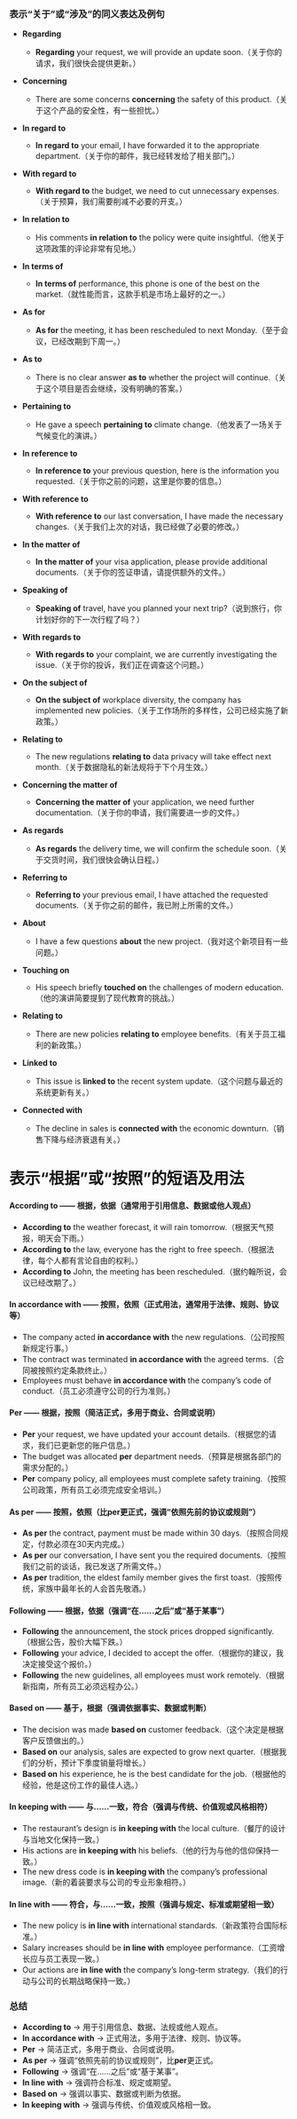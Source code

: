 ### **表示“关于”或“涉及”的同义表达及例句**  

- **Regarding**  
  - **Regarding** your request, we will provide an update soon.（关于你的请求，我们很快会提供更新。）  

- **Concerning**  
  - There are some concerns **concerning** the safety of this product.（关于这个产品的安全性，有一些担忧。）  

- **In regard to**  
  - **In regard to** your email, I have forwarded it to the appropriate department.（关于你的邮件，我已经转发给了相关部门。）  

- **With regard to**  
  - **With regard to** the budget, we need to cut unnecessary expenses.（关于预算，我们需要削减不必要的开支。）  

- **In relation to**  
  - His comments **in relation to** the policy were quite insightful.（他关于这项政策的评论非常有见地。）  

- **In terms of**  
  - **In terms of** performance, this phone is one of the best on the market.（就性能而言，这款手机是市场上最好的之一。）  

- **As for**  
  - **As for** the meeting, it has been rescheduled to next Monday.（至于会议，已经改期到下周一。）  

- **As to**  
  - There is no clear answer **as to** whether the project will continue.（关于这个项目是否会继续，没有明确的答案。）  

- **Pertaining to**  
  - He gave a speech **pertaining to** climate change.（他发表了一场关于气候变化的演讲。）  

- **In reference to**  
  - **In reference to** your previous question, here is the information you requested.（关于你之前的问题，这里是你要的信息。）  

- **With reference to**  
  - **With reference to** our last conversation, I have made the necessary changes.（关于我们上次的对话，我已经做了必要的修改。）  

- **In the matter of**  
  - **In the matter of** your visa application, please provide additional documents.（关于你的签证申请，请提供额外的文件。）  

- **Speaking of**  
  - **Speaking of** travel, have you planned your next trip?（说到旅行，你计划好你的下一次行程了吗？）  

- **With regards to**  
  - **With regards to** your complaint, we are currently investigating the issue.（关于你的投诉，我们正在调查这个问题。）  

- **On the subject of**  
  - **On the subject of** workplace diversity, the company has implemented new policies.（关于工作场所的多样性，公司已经实施了新政策。）

- **Relating to**  
  - The new regulations **relating to** data privacy will take effect next month.（关于数据隐私的新法规将于下个月生效。）  

- **Concerning the matter of**  
  - **Concerning the matter of** your application, we need further documentation.（关于你的申请，我们需要进一步的文件。）  

- **As regards**  
  - **As regards** the delivery time, we will confirm the schedule soon.（关于交货时间，我们很快会确认日程。）  

- **Referring to**  
  - **Referring to** your previous email, I have attached the requested documents.（关于你之前的邮件，我已附上所需的文件。）  

- **About**  
  - I have a few questions **about** the new project.（我对这个新项目有一些问题。）  

- **Touching on**  
  - His speech briefly **touched on** the challenges of modern education.（他的演讲简要提到了现代教育的挑战。）  

- **Relating to**  
  - There are new policies **relating to** employee benefits.（有关于员工福利的新政策。）  

- **Linked to**  
  - This issue is **linked to** the recent system update.（这个问题与最近的系统更新有关。）  

- **Connected with**  
  - The decline in sales is **connected with** the economic downturn.（销售下降与经济衰退有关。）  
 
# **表示“根据”或“按照”的短语及用法**  

#### **According to** —— 根据，依据（通常用于引用信息、数据或他人观点）  
- **According to** the weather forecast, it will rain tomorrow.（根据天气预报，明天会下雨。）  
- **According to** the law, everyone has the right to free speech.（根据法律，每个人都有言论自由的权利。）  
- **According to** John, the meeting has been rescheduled.（据约翰所说，会议已经改期了。）  

#### **In accordance with** —— 按照，依照（正式用法，通常用于法律、规则、协议等）  
- The company acted **in accordance with** the new regulations.（公司按照新规定行事。）  
- The contract was terminated **in accordance with** the agreed terms.（合同被按照约定条款终止。）  
- Employees must behave **in accordance with** the company’s code of conduct.（员工必须遵守公司的行为准则。）  

#### **Per** —— 根据，按照（简洁正式，多用于商业、合同或说明）  
- **Per** your request, we have updated your account details.（根据您的请求，我们已更新您的账户信息。）  
- The budget was allocated **per** department needs.（预算是根据各部门的需求分配的。）  
- **Per** company policy, all employees must complete safety training.（按照公司政策，所有员工必须完成安全培训。）  

#### **As per** —— 按照，依照（比**per**更正式，强调“依照先前的协议或规则”）  
- **As per** the contract, payment must be made within 30 days.（按照合同规定，付款必须在30天内完成。）  
- **As per** our conversation, I have sent you the required documents.（按照我们之前的谈话，我已发送了所需文件。）  
- **As per** tradition, the eldest family member gives the first toast.（按照传统，家族中最年长的人会首先敬酒。）  

#### **Following** —— 根据，依据（强调“在……之后”或“基于某事”）  
- **Following** the announcement, the stock prices dropped significantly.（根据公告，股价大幅下跌。）  
- **Following** your advice, I decided to accept the offer.（根据你的建议，我决定接受这个报价。）  
- **Following** the new guidelines, all employees must work remotely.（根据新指南，所有员工必须远程办公。）  

#### **Based on** —— 基于，根据（强调依据事实、数据或判断）  
- The decision was made **based on** customer feedback.（这个决定是根据客户反馈做出的。）  
- **Based on** our analysis, sales are expected to grow next quarter.（根据我们的分析，预计下季度销量将增长。）  
- **Based on** his experience, he is the best candidate for the job.（根据他的经验，他是这份工作的最佳人选。）  

#### **In keeping with** —— 与……一致，符合（强调与传统、价值观或风格相符）  
- The restaurant’s design is **in keeping with** the local culture.（餐厅的设计与当地文化保持一致。）  
- His actions are **in keeping with** his beliefs.（他的行为与他的信仰保持一致。）  
- The new dress code is **in keeping with** the company’s professional image.（新的着装要求与公司的专业形象相符。）  
 
#### **In line with** —— 符合，与……一致，按照（强调与规定、标准或期望相一致）  
- The new policy is **in line with** international standards.（新政策符合国际标准。）  
- Salary increases should be **in line with** employee performance.（工资增长应与员工表现一致。）  
- Our actions are **in line with** the company’s long-term strategy.（我们的行动与公司的长期战略保持一致。）  

### **总结**  
- **According to** → 用于引用信息、数据、法规或他人观点。  
- **In accordance with** → 正式用法，多用于法律、规则、协议等。  
- **Per** → 简洁正式，多用于商业、合同或说明。  
- **As per** → 强调“依照先前的协议或规则”，比**per**更正式。  
- **Following** → 强调“在……之后”或“基于某事”。  
- **In line with** → 强调符合标准、规定或期望。  
- **Based on** → 强调以事实、数据或判断为依据。  
- **In keeping with** → 强调与传统、价值观或风格相一致。  
 
